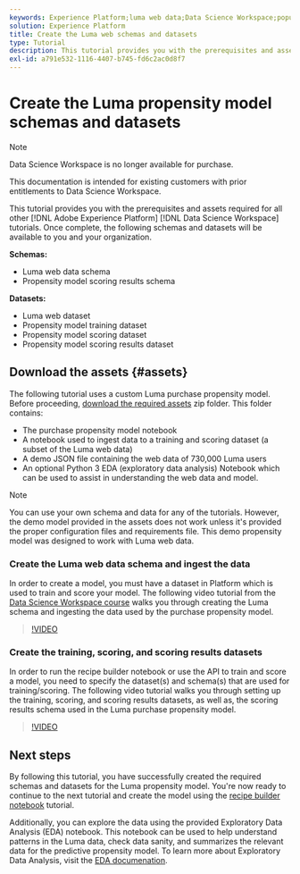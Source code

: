 ```yaml
---
keywords: Experience Platform;luma web data;Data Science Workspace;popular topics;recipes;demo data;demo web data;luma data
solution: Experience Platform
title: Create the Luma web schemas and datasets
type: Tutorial
description: This tutorial provides you with the prerequisites and assets required for the Luma demo propensity model.
exl-id: a791e532-1116-4407-b745-fd6c2ac0d8f7
---
```

# Create the Luma propensity model schemas and datasets

>[!NOTE]
>
>Data Science Workspace is no longer available for purchase.
>
>This documentation is intended for existing customers with prior entitlements to Data Science Workspace.

This tutorial provides you with the prerequisites and assets required for all other [!DNL Adobe Experience Platform] [!DNL Data Science Workspace] tutorials. Once complete, the following schemas and datasets will be available to you and your organization.

**Schemas:**

- Luma web data schema
- Propensity model scoring results schema

**Datasets:**

- Luma web dataset
- Propensity model training dataset
- Propensity model scoring dataset
- Propensity model scoring results dataset

## Download the assets {#assets}

The following tutorial uses a custom Luma purchase propensity model. Before proceeding, [download the required assets](https://experienceleague.adobe.com/docs/platform-learn/assets/DSW-course-sample-assets.zip) zip folder. This folder contains:

- The purchase propensity model notebook
- A notebook used to ingest data to a training and scoring dataset (a subset of the Luma web data)
- A demo JSON file containing the web data of 730,000 Luma users
- An optional Python 3 EDA (exploratory data analysis) Notebook which can be used to assist in understanding the web data and model.

>[!NOTE]
>
> You can use your own schema and data for any of the tutorials. However, the demo model provided in the assets does not work unless it's provided the proper configuration files and requirements file. This demo propensity model was designed to work with Luma web data.

### Create the Luma web data schema and ingest the data

In order to create a model, you must have a dataset in Platform which is used to train and score your model. The following video tutorial from the [Data Science Workspace course](https://experienceleague.adobe.com/?recommended=ExperiencePlatform-U-1-2021.1.dsw) walks you through creating the Luma schema and ingesting the data used by the purchase propensity model.

>[!VIDEO](https://video.tv.adobe.com/v/333312)

### Create the training, scoring, and scoring results datasets

In order to run the recipe builder notebook or use the API to train and score a model, you need to specify the dataset(s) and schema(s) that are used for training/scoring. The following video tutorial walks you through setting up the training, scoring, and scoring results datasets, as well as, the scoring results schema used in the Luma purchase propensity model.

>[!VIDEO](https://video.tv.adobe.com/v/333426)

## Next steps

By following this tutorial, you have successfully created the required schemas and datasets for the Luma propensity model. You're now ready to continue to the next tutorial and create the model using the [recipe builder notebook](../jupyterlab/create-a-model.md) tutorial.

Additionally, you can explore the data using the provided Exploratory Data Analysis (EDA) notebook. This notebook can be used to help understand patterns in the Luma data, check data sanity, and summarizes the relevant data for the predictive propensity model. To learn more about Exploratory Data Analysis, visit the [EDA documenation](../jupyterlab/eda-notebook.md).
